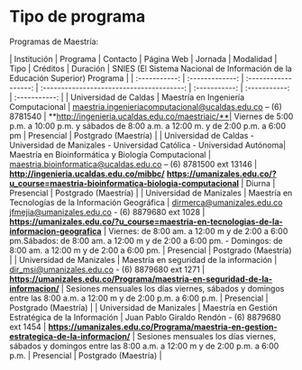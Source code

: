 # Tipo de programa

Programas de Maestría:

| Institución    |  Programa  | Contacto    |         Página Web                   |  Jornada | Modalidad | Tipo | Créditos | Duración | SNIES (El Sistema Nacional de Información de la Educación Superior) Programa |
| :-----------: | :-------------:   | :------------------: | :---------------------------------------: | :-----------: |  :-----------: |  :-----------: |
| Universidad de Caldas | Maestría en Ingeniería Computacional |  maestria.ingenieriacomputacional@ucaldas.edu.co – (6) 8781540  | **http://ingenieria.ucaldas.edu.co/maestriaic/**| Viernes de 5:00 p.m. a 10:00 p.m. y sábados de 8:00 a.m. a 12:00 m. y de 2:00 p.m. a 6:00 pm |  Presencial | Postgrado (Maestría) |
| Universidad de Caldas - Universidad de Manizales - Universidad Católica - Universidad Autónoma| Maestría en Bioinformática y Biología Computacional |  maestria.bioinformatica@ucaldas.edu.co – (6) 8781500 ext 13146 | **http://ingenieria.ucaldas.edu.co/mibbc/** **https://umanizales.edu.co/?u_course=maestria-bioinformatica-biologia-computacional** | Diurna |  Presencial | Postgrado (Maestría) |
| Universidad de Manizales | Maestría en Tecnologías de la Información Geográfica | dirmerca@umanizales.edu.co jfmejia@umanizales.edu.co - (6) 8879680 ext 1028  | **https://umanizales.edu.co/?u_course=maestria-en-tecnologias-de-la-informacion-geografica** | Viernes: de 8:00 am. a 12:00 m y de 2:00 a 6:00 pm.Sábados: de 8:00 am. a 12:00 m y de 2:00 a 6:00 pm. - Domingos: de 8:00 am. a 12:00 m y de 2:00 a 6:00 pm. | Presencial | Postgrado (Maestría) |
| Universidad de Manizales | Maestría en seguridad de la información | dir_msi@umanizales.edu.co - (6) 8879680 ext 1271  | **https://umanizales.edu.co/Programa/maestria-en-seguridad-de-la-informacion/** | Sesiones mensuales los días viernes, sábados y domingos entre las 8:00 a.m. a 12:00 m y de 2:00 p.m. a 6:00 p.m. | Presencial | Postgrado (Maestría) |
| Universidad de Manizales | Maestría en Gestión Estratégica de la Información | Juan Pablo Giraldo Rendón - (6) 8879680 ext 1454  | **https://umanizales.edu.co/Programa/maestria-en-gestion-estrategica-de-la-informacion/** | Sesiones mensuales los días viernes, sábados y domingos entre las 8:00 a.m. a 12:00 m y de 2:00 p.m. a 6:00 p.m. | Presencial | Postgrado (Maestría) |

